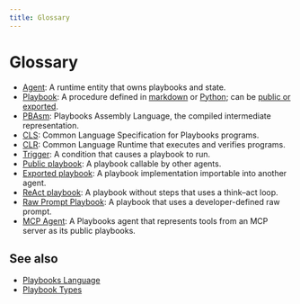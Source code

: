 ```yaml
---
title: Glossary
---
```


# Glossary

- [Agent](agents/index.md): A runtime entity that owns playbooks and state.
- [Playbook](playbooks-language/playbooks-language.md): A procedure defined in [markdown](playbook-types/markdown-playbooks.md) or [Python](playbook-types/python-playbooks.md); can be [public or exported](agents/exported-and-public-playbooks.md).
- [PBAsm](playbooks-language/playbooks-assembly-language.md): Playbooks Assembly Language, the compiled intermediate representation.
- [CLS](advanced/cls.md): Common Language Specification for Playbooks programs.
- [CLR](runtime/clr.md): Common Language Runtime that executes and verifies programs.
- [Trigger](triggers/index.md): A condition that causes a playbook to run.
- [Public playbook](agents/exported-and-public-playbooks.md): A playbook callable by other agents.
- [Exported playbook](agents/exported-and-public-playbooks.md): A playbook implementation importable into another agent.
- [ReAct playbook](playbook-types/react-playbooks.md): A playbook without steps that uses a think–act loop.
- [Raw Prompt Playbook](playbook-types/raw-prompt-playbooks.md): A playbook that uses a developer-defined raw prompt.
- [MCP Agent](agents/mcp-agent.md): A Playbooks agent that represents tools from an MCP server as its public playbooks.

## See also

- [Playbooks Language](playbooks-language/playbooks-language.md)
- [Playbook Types](playbook-types/index.md)

